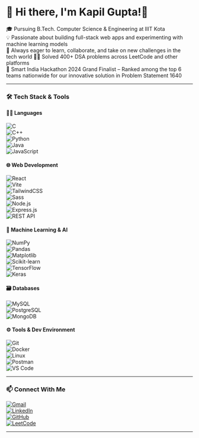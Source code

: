 # 👋 Hi there, I'm Kapil Gupta!💫

🎓 Pursuing B.Tech. Computer Science & Engineering at IIIT Kota  
💡 Passionate about building full-stack web apps and experimenting with machine learning models  
🚀 Always eager to learn, collaborate, and take on new challenges in the tech world
👨‍💻 Solved 400+ DSA problems across LeetCode and other platforms  
🏅 Smart India Hackathon 2024 Grand Finalist – Ranked among the top 6 teams nationwide for our innovative solution in Problem Statement 1640

---

### 🛠️ Tech Stack & Tools

#### 👨‍💻 Languages  
![C](https://img.shields.io/badge/-C-00599C?style=flat&logo=c&logoColor=white)  
![C++](https://img.shields.io/badge/-C++-00599C?style=flat&logo=c%2B%2B&logoColor=white)  
![Python](https://img.shields.io/badge/-Python-3776AB?style=flat&logo=python&logoColor=white)  
![Java](https://img.shields.io/badge/-Java-007396?style=flat&logo=java&logoColor=white)  
![JavaScript](https://img.shields.io/badge/-JavaScript-F7DF1E?style=flat&logo=javascript&logoColor=black)

#### 🌐 Web Development  
![React](https://img.shields.io/badge/-React-61DAFB?style=flat&logo=react&logoColor=black)  
![Vite](https://img.shields.io/badge/-Vite-646CFF?style=flat&logo=vite&logoColor=white)  
![TailwindCSS](https://img.shields.io/badge/-TailwindCSS-06B6D4?style=flat&logo=tailwind-css&logoColor=white)  
![Sass](https://img.shields.io/badge/-Sass-CC6699?style=flat&logo=sass&logoColor=white)  
![Node.js](https://img.shields.io/badge/-Node.js-339933?style=flat&logo=nodedotjs&logoColor=white)  
![Express.js](https://img.shields.io/badge/-Express.js-000000?style=flat&logo=express&logoColor=white)  
![REST API](https://img.shields.io/badge/-REST%20API-FF6F00?style=flat)

#### 🧠 Machine Learning & AI  
![NumPy](https://img.shields.io/badge/-NumPy-013243?style=flat&logo=numpy&logoColor=white)  
![Pandas](https://img.shields.io/badge/-Pandas-150458?style=flat&logo=pandas&logoColor=white)  
![Matplotlib](https://img.shields.io/badge/-Matplotlib-11557C?style=flat)  
![Scikit-learn](https://img.shields.io/badge/-Scikit--Learn-F7931E?style=flat&logo=scikitlearn&logoColor=white)  
![TensorFlow](https://img.shields.io/badge/-TensorFlow-FF6F00?style=flat&logo=tensorflow&logoColor=white)  
![Keras](https://img.shields.io/badge/-Keras-D00000?style=flat&logo=keras&logoColor=white)

#### 🗃️ Databases  
![MySQL](https://img.shields.io/badge/-MySQL-4479A1?style=flat&logo=mysql&logoColor=white)  
![PostgreSQL](https://img.shields.io/badge/-PostgreSQL-336791?style=flat&logo=postgresql&logoColor=white)  
![MongoDB](https://img.shields.io/badge/-MongoDB-47A248?style=flat&logo=mongodb&logoColor=white)

#### ⚙️ Tools & Dev Environment  
![Git](https://img.shields.io/badge/-Git-F05032?style=flat&logo=git&logoColor=white)  
![Docker](https://img.shields.io/badge/-Docker-2496ED?style=flat&logo=docker&logoColor=white)  
![Linux](https://img.shields.io/badge/-Linux-FCC624?style=flat&logo=linux&logoColor=black)  
![Postman](https://img.shields.io/badge/-Postman-FF6C37?style=flat&logo=postman&logoColor=white)  
![VS Code](https://img.shields.io/badge/-VS%20Code-007ACC?style=flat&logo=visual-studio-code&logoColor=white)

---

### 📫 Connect With Me

[![Gmail](https://img.shields.io/badge/Gmail-D14836?style=flat-square&logo=gmail&logoColor=white)](mailto:your-gmail@gmail.com)  
[![LinkedIn](https://img.shields.io/badge/-LinkedIn-blue?style=flat-square&logo=Linkedin&logoColor=white)](https://linkedin.com/in/your-linkedin)  
[![GitHub](https://img.shields.io/badge/-GitHub-black?style=flat-square&logo=github)](https://github.com/your-github-username)  
[![LeetCode](https://img.shields.io/badge/-LeetCode-FFA116?style=flat-square&logo=LeetCode&logoColor=white)](https://leetcode.com/your-leetcode-profile)

---
